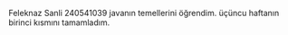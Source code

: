 Feleknaz Sanli 
240541039
javanın temellerini öğrendim. üçüncu haftanın birinci kısmını tamamladım.

